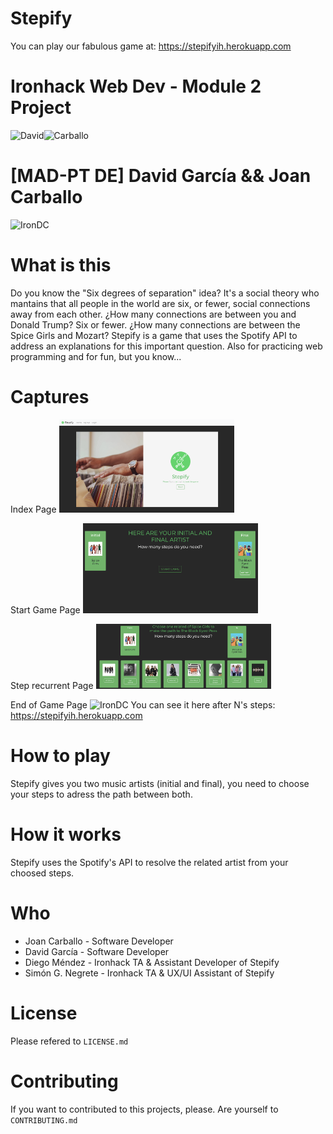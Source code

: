 # Stepify

You can play our fabulous game at: https://stepifyih.herokuapp.com

# Ironhack Web Dev - Module 2 Project

<img src="https://avatars0.githubusercontent.com/u/54409809?s=460&v=4" alt="David" width="200" height="200"><img src="https://avatars1.githubusercontent.com/u/45364181?s=460&v=4" alt="Carballo" width="200" height="200">

# [MAD-PT DE] David García && Joan Carballo

<img src="https://avatars0.githubusercontent.com/u/61091442?s=400&u=0fb506823f7ef2ba3f8d61687d9776b80b9ea15c&v=4" alt="IronDC" width="200" height="200">

# What is this

Do you know the "Six degrees of separation" idea? It's a social theory who mantains that all people in the world are six, or fewer, social connections away from each other. ¿How many connections are between you and Donald Trump? Six or fewer. ¿How many connections are between the Spice Girls and Mozart? Stepify is a game that uses the Spotify API to address an explanations for this important question. Also for practicing web programming and for fun, but you know...

# Captures

Index Page
<img src="https://github.com/IronDC/stepify/blob/master/captures/home.png?raw=true" alt="IronDC" width="280">

Start Game Page
<img src="https://github.com/IronDC/stepify/blob/master/captures/start.png?raw=true" alt="IronDC" width="280">

Step recurrent Page
<img src="https://github.com/IronDC/stepify/blob/master/captures/step-1.png?raw=true" alt="IronDC" width="280">

End of Game Page
<img src="https://media1.giphy.com/media/ekwNfFwxGcKCSjfKf8/giphy.gif" alt="IronDC" width="280">
You can see it here after N's steps: https://stepifyih.herokuapp.com

# How to play

Stepify gives you two music artists (initial and final), you need to choose your steps to adress the path between both.

# How it works

Stepify uses the Spotify's API to resolve the related artist from your choosed steps.

# Who

- Joan Carballo - Software Developer
- David García - Software Developer
- Diego Méndez - Ironhack TA & Assistant Developer of Stepify
- Simón G. Negrete - Ironhack TA & UX/UI Assistant of Stepify

# License

Please refered to `LICENSE.md`

# Contributing

If you want to contributed to this projects, please. Are yourself to `CONTRIBUTING.md`
